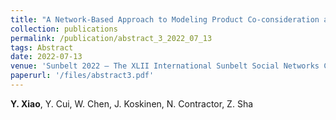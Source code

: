 ```yaml
---
title: "A Network-Based Approach to Modeling Product Co-consideration and Choice Relations"
collection: publications
permalink: /publication/abstract_3_2022_07_13
tags: Abstract
date: 2022-07-13
venue: 'Sunbelt 2022 – The XLII International Sunbelt Social Networks Conference, July 12-16, 2022, Cairns, Australia.'
paperurl: '/files/abstract3.pdf'
---
```

**Y. Xiao**, Y. Cui, W. Chen, J. Koskinen, N. Contractor, Z. Sha
